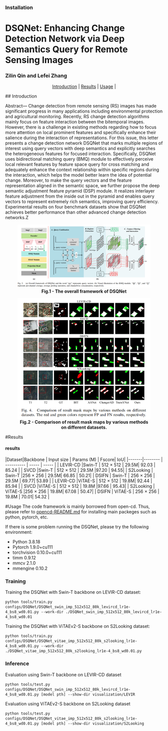 ### Installation
# DSQNet: Enhancing Change Detection Network via Deep Semantics Query for Remote Sensing Images
### Zilin Qin and Lefei Zhang

<p align="center">
  <a href="#introduction">Introduction</a> |
  <a href="#Results">Results</a> |
  <a href="#usage">Usage</a> |
</p >
## Introduction

Abstract— Change detection from remote sensing (RS) images has made significant progress in many applications including environmental
protection and agricultural monitoring. Recently, RS change detection
algorithms mainly focus on feature interaction between the bitemporal
images. However, there is a challenge in existing methods regarding
how to focus more attention on local prominent features and specifically
enhance their salience during the interaction of representations. For this
issue, this letter presents a change detection network DSQNet that marks
multiple regions of interest using query vectors with deep semantics and
explicitly searches the heterogeneous features for focused interaction.
Specifically, DSQNet uses bidirectional matching query (BMQ) module
to effectively perceive local relevant features by feature space query
for cross matching and adequately enhance the context relationship
within specific regions during the interaction, which helps the model
better learn the idea of potential change. Moreover, to make the query
vectors and the feature representation aligned in the semantic space,
we further propose the deep semantic adjustment feature pyramid (DSP)
module. It realizes interlayer feature adjustment from the inside out
in the pyramid and enables query vectors to represent extremely rich
semantics, improving query efficiency. Experimental results on four
benchmark datasets show that DSQNet achieves better performance than
other advanced change detection networks.Z

<figure>
<img src=DSQNet_framework.png>
<figcaption align = "center"><b>Fig.1 - The overall framework of DSQNet </b></figcaption>
</figure>
<figure>
<img src=myvisualization.png align="center">
<figcaption align = "center"><b>Fig.2 - Comparison of result mask maps by various methods on different
datasets. </b></figcaption>
</figure>

#Results
#### results
|Dataset|Backbone | Input size | Params (M) | Fscore| IoU|
|-------|-------- | ----------  | ----- | ----- |
| LEVIR-CD |Swin-T | 512 × 512 | 29.5M| 92.03 | 85.24 |
| SVCD |Swin-T |  512 × 512 | 29.5M |97.20 | 94.55|
| S2Looking | Swin-T |256 × 256 | 29.5M| 66.85 | 50.21|
| DSIFN | Swin-T | 256 × 256 | 29.5M | 69.77| 53.89 |
| LEVIR-CD |ViTAE-S | 512 × 512 | 19.8M| 92.44 | 85.94 |
| SVCD |ViTAE-S |  512 × 512 | 19.8M |97.66 | 95.43|
| S2Looking | ViTAE-S |256 × 256 | 19.8M| 67.08 | 50.47|
| DSIFN | ViTAE-S | 256 × 256 | 19.8M | 70.01| 54.32 |

#Usage
The code framework is mainly borrowed from open-cd. Thus,
please refer to [opencd-README.md](https://github.com/likyoo/open-cd/blob/main/README.md) for installing main packeges such as python, pytorch, etc.

If there is some problem running the DSQNet, please try the following environment:
- Python 3.8.18
- Pytorch 1.9.0+cu111
- torchvision 0.10.0+cu111
- timm 0.9.12
- mmcv 2.1.0
- mmengine 0.10.2
  
### Training

Training the DSQNet with Swin-T backbone on LEVIR-CD dataset: 

```
python tools/train.py configs/DSQNet/DSQNet_swin_imp_512x512_80k_levircd_lr1e-4_bs8_wd0.01.py --work-dir ./DSQNet_swin_imp_512x512_80k_levircd_lr1e-4_bs8_wd0.01
```

Training the DSQNet with ViTAEv2-S backbone on S2Looking dataset: 

```
python tools/train.py configs/DSQNet/DSQNet_vitae_imp_512x512_80k_s2looking_lr1e-4_bs8_wd0.01.py --work-dir ./DSQNet_vitae_imp_512x512_80k_s2looking_lr1e-4_bs8_wd0.01.py
```

### Inference

Evaluation using Swin-T backbone on LEVIR-CD dataset

```
python tools/test.py configs/DSQNet/DSQNet_swin_imp_512x512_80k_levircd_lr1e-4_bs8_wd0.01.py [model pth] --show-dir visualization/LEVIR
```

Evaluation using ViTAEv2-S backbone on S2Looking dataset

```
python tools/test.py configs/DSQNet/DSQNet_vitae_imp_512x512_80k_s2looking_lr1e-4_bs8_wd0.01.py [model pth] --show-dir visualization/S2Looking
```

